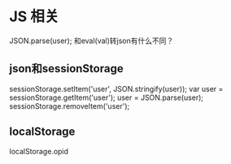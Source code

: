 # JS 相关

JSON.parse(user);
和eval(val)转json有什么不同？

## json和sessionStorage

sessionStorage.setItem('user', JSON.stringify(user));
var user = sessionStorage.getItem('user');
user = JSON.parse(user);
sessionStorage.removeItem('user');
## localStorage
localStorage.opid